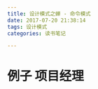 ```yaml
---
title: 设计模式之蝉 - 命令模式
date: 2017-07-20 21:38:14
tags: 设计模式
categories: 读书笔记

---
```



# 例子 项目经理




